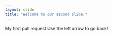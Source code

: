 ```yaml
---
layout: slide
title: "Welcome to our second slide!"
---
```

My first pull request
Use the left arrow to go back!
